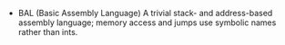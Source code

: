 + BAL (Basic Assembly Language)
A trivial stack- and address-based assembly language; memory access and jumps use symbolic names rather than ints.